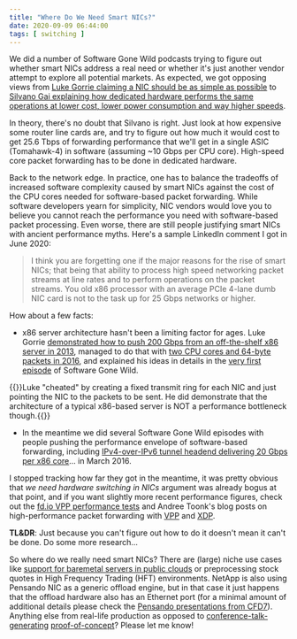 ```yaml
---
title: "Where Do We Need Smart NICs?"
date: 2020-09-09 06:44:00
tags: [ switching ]
---
```

We did a number of Software Gone Wild podcasts trying to figure out whether smart NICs address a real need or whether it's just another vendor attempt to explore all potential markets. As expected, we got opposing views from [Luke Gorrie claiming a NIC should be as simple as possible](https://blog.ipspace.net/2018/09/smart-or-dumb-nics-on-software-gone-wild.html) to [Silvano Gai explaining how dedicated hardware performs the same operations at lower cost, lower power consumption and way higher speeds](https://blog.ipspace.net/2020/05/smartnic-pensando-podcast.html).

In theory, there's no doubt that Silvano is right. Just look at how expensive some router line cards are, and try to figure out how much it would cost to get 25.6 Tbps of forwarding performance that we'll get in a single ASIC (Tomahawk-4) in software (assuming ~10 Gbps per CPU core). High-speed core packet forwarding has to be done in dedicated hardware.
<!--more-->
Back to the network edge. In practice, one has to balance the tradeoffs of increased software complexity caused by smart NICs against the cost of the CPU cores needed for software-based packet forwarding. While software developers yearn for simplicity, NIC vendors would love you to believe you cannot reach the performance you need with software-based packet processing. Even worse, there are still people justifying smart NICs with ancient performance myths. Here's a sample LinkedIn comment I got in June 2020:

> I think you are forgetting one if the major reasons for the rise of smart NICs; that being that ability to process high speed networking packet streams at line rates and to perform operations on the packet streams. You old x86 processor with an average PCIe 4-lane dumb NIC card is not to the task up for 25 Gbps networks or higher.

How about a few facts:

* x86 server architecture hasn't been a limiting factor for ages. Luke Gorrie [demonstrated how to push 200 Gbps from an off-the-shelf x86 server in 2013](https://twitter.com/lukego/status/327714050219847680), managed to do that with [two CPU cores and 64-byte packets in 2016](https://twitter.com/lukego/status/721693707251105792), and explained his ideas in details in the [very first episode](https://blog.ipspace.net/2014/06/snabb-switch-and-nfv-on-openstack-in.html) of Software Gone Wild.

{{<note info>}}Luke "cheated" by creating a fixed transmit ring for each NIC and just pointing the NIC to the packets to be sent. He did demonstrate that the architecture of a typical x86-based server is NOT a performance bottleneck though.{{</note>}}

* In the meantime we did several Software Gone Wild episodes with people pushing the performance envelope of software-based forwarding, including [IPv4-over-IPv6 tunnel headend delivering 20 Gbps per x86 core](https://blog.ipspace.net/2016/03/x86-based-switching-at-ludicrous-speed.html)... in March 2016.

I stopped tracking how far they got in the meantime, it was pretty obvious that _we need hardware switching in NICs_ argument was already bogus at that point, and if you want slightly more recent performance figures, check out the [fd.io VPP performance tests](https://docs.fd.io/csit/rls1701/report/vpp_performance_tests/) and Andree Toonk's blog posts on high-performance packet forwarding with [VPP](https://blog.apnic.net/2020/04/17/kernel-bypass-networking-with-fd-io-and-vpp/) and [XDP](https://blog.apnic.net/2020/04/30/how-to-build-an-xdp-based-bgp-peering-router/).

**TL&DR**: Just because you can't figure out how to do it doesn't mean it can't be done. Do some more research...

So where do we really need smart NICs? There are (large) niche use cases like [support for baremetal servers in public clouds](https://blog.ipspace.net/2020/06/cloud-networking-architectures.html) or preprocessing stock quotes in High Frequency Trading (HFT) environments. NetApp is also using Pensando NIC as a generic offload engine, but in that case it just happens that the offload hardware also has an Ethernet port (for a minimal amount of additional details please check the [Pensando presentations from CFD7](https://techfieldday.com/appearance/pensando-presents-at-cloud-field-day-7/)). Anything else from real-life production as opposed to [conference-talk-generating](https://blog.ipspace.net/2019/05/bathwater-and-hyperscalers.html) [proof-of-concept](https://blog.ipspace.net/2018/05/the-difference-between-hodgepodge-poc.html)? Please let me know!